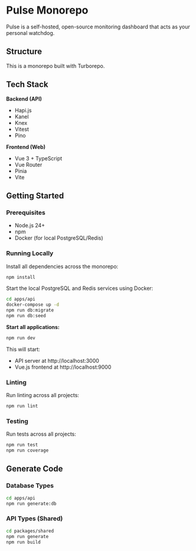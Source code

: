 # Pulse Monorepo

Pulse is a self-hosted, open-source monitoring dashboard that acts as your personal watchdog.

## Structure

This is a monorepo built with Turborepo.

## Tech Stack

**Backend (API)**
- Hapi.js
- Kanel
- Knex
- Vitest
- Pino

**Frontend (Web)**
- Vue 3 + TypeScript
- Vue Router
- Pinia
- Vite

## Getting Started

### Prerequisites

- Node.js 24+
- npm
- Docker (for local PostgreSQL/Redis)

### Running Locally

Install all dependencies across the monorepo:

```bash
npm install
```

Start the local PostgreSQL and Redis services using Docker:

```bash
cd apps/api
docker-compose up -d
npm run db:migrate
npm run db:seed
```

**Start all applications:**

```bash
npm run dev
```

This will start:
- API server at http://localhost:3000
- Vue.js frontend at http://localhost:9000

### Linting

Run linting across all projects:
```bash
npm run lint
```

### Testing

Run tests across all projects:
```bash
npm run test
npm run coverage
```

## Generate Code

### Database Types
```bash
cd apps/api
npm run generate:db
```

### API Types (Shared)
```bash
cd packages/shared
npm run generate
npm run build
```

